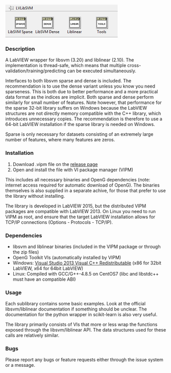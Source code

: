 ![Palette](./Palette.png)

### Description
A LabVIEW wrapper for libsvm (3.20) and liblinear (2.10).
The implementation is thread-safe, which means that multiple cross-validation/training/predicting can be executed simultaneously.

Interfaces to both libsvm sparse and dense is included. The recommendation is to use the dense variant unless you know you need sparseness. This is both due to better performance and a more practical data format as the indices are implicit. Both sparse and dense perform similarly for small number of features. Note however, that performance for the sparse 32-bit library suffers on Windows because the LabVIEW structures are not directly memory compatible with the C++ library, which introduces unnecessary copies. The recommendation is therefore to use a 64-bit LabVIEW installation if the sparse library is needed on Windows.

Sparse is only necessary for datasets consisting of an extremely large number of features, where many features are zeros.

### Installation
1. Download .vipm file on the [release page](https://github.com/oysstu/LabVIEW-libsvm/releases)
2. Open and install the file with VI package manager (VIPM)

This includes all necessary binaries and OpenG dependencies (note: internet access required for automatic download of OpenG). The binaries themselves is also supplied in a separate achive, for those that prefer to use the library without installing.

The library is developed in LabVIEW 2015, but the distributed VIPM packages are compatible with LabVIEW 2013. On Linux you need to run VIPM as root, and ensure that the target LabVIEW installation allows for TCP/IP connections (Options - Protocols - TCP/IP).

### Dependencies
* libsvm and liblinear binaries (included in the VIPM package or through the zip files)
* OpenG Toolkit VIs (automatically installed by VIPM)
* Windows: [Visual Studio 2013 Visual C++ Redistributable](http://www.microsoft.com/en-us/download/details.aspx?id=40784) (x86 for 32bit LabVIEW, x64 for 64bit LabVIEW)
* Linux: Compiled with GCC/G++-4.8.5 on CentOS7 (libc and libstdc++ must have an compatible ABI)

### Usage
Each sublibrary contains some basic examples. Look at the official libsvm/liblinear documentation if something should be unclear. 
The documentation for the python wrapper in scikit-learn is also very useful.

The library primarily consists of VIs that more or less wrap the functions exposed through the libsvm/liblinear API.
The data structures used for these calls are relatively similar.

### Bugs
Please report any bugs or feature requests either through the issue system or a message.
